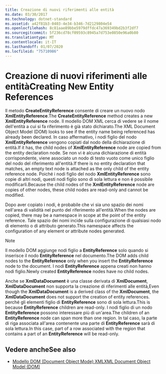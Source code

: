 ```yaml
---
title: Creazione di nuovi riferimenti alle entità
ms.date: 03/30/2017
ms.technology: dotnet-standard
ms.assetid: a42f81b3-0403-4e34-b346-7d2129804e54
ms.openlocfilehash: 8c81aae89bbe5979dffdc47a369349bd2b3f2df7
ms.sourcegitcommit: 5f236cd78cf09593c8945a7d753e0850e96a0b80
ms.translationtype: MT
ms.contentlocale: it-IT
ms.lasthandoff: 01/07/2020
ms.locfileid: "75710986"
---
```

# <a name="creating-new-entity-references"></a><span data-ttu-id="5902e-102">Creazione di nuovi riferimenti alle entità</span><span class="sxs-lookup"><span data-stu-id="5902e-102">Creating New Entity References</span></span>
<span data-ttu-id="5902e-103">Il metodo **CreateEntityReference** consente di creare un nuovo nodo **XmlEntityReference**.</span><span class="sxs-lookup"><span data-stu-id="5902e-103">The **CreateEntityReference** method creates a new **XmlEntityReference** node.</span></span> <span data-ttu-id="5902e-104">Il modello DOM XML cerca di vedere se il nome dell'entità a cui si fa riferimento è già stato dichiarato.</span><span class="sxs-lookup"><span data-stu-id="5902e-104">The XML Document Object Model (DOM) looks to see if the entity name being referenced has already been declared.</span></span> <span data-ttu-id="5902e-105">In caso affermativo, i nodi figlio del nodo **XmlEntityReference** vengono copiati dal nodo della dichiarazione di entità.</span><span class="sxs-lookup"><span data-stu-id="5902e-105">If it has, the child nodes of **XmlEntityReference** node are copied from the entity declaration node.</span></span> <span data-ttu-id="5902e-106">Se non vi è alcuna dichiarazione di entità corrispondente, viene associato un nodo di testo vuoto come unico figlio del nodo del riferimento all'entità.</span><span class="sxs-lookup"><span data-stu-id="5902e-106">If there is no entity declaration that matches, an empty text node is attached as the only child of the entity reference node.</span></span> <span data-ttu-id="5902e-107">Poiché i nodi figlio del nodo **XmlEntityReference** sono copie di altri nodi, questi nodi figlio sono di sola lettura e non è possibile modificarli.</span><span class="sxs-lookup"><span data-stu-id="5902e-107">Because the child nodes of the **XmlEntityReference** node are copies of other nodes, these child nodes are read-only and cannot be modified.</span></span>  
  
 <span data-ttu-id="5902e-108">Dopo aver copiato i nodi, è probabile che vi sia uno spazio dei nomi nell'area di validità nel punto del riferimento all'entità.</span><span class="sxs-lookup"><span data-stu-id="5902e-108">When the nodes are copied, there may be a namespace in scope at the point of the entity reference.</span></span> <span data-ttu-id="5902e-109">Tale spazio dei nomi incide sulla configurazione di qualsiasi nodo di elemento o di attributo generato.</span><span class="sxs-lookup"><span data-stu-id="5902e-109">This namespace affects the configuration of any element or attribute nodes generated.</span></span>  
  
> [!NOTE]
> <span data-ttu-id="5902e-110">Il modello DOM aggiunge nodi figlio a **EntityReference** solo quando si inserisce il nodo **EntityReference** nel documento.</span><span class="sxs-lookup"><span data-stu-id="5902e-110">The DOM adds child nodes to the **EntityReference** only when you insert the **EntityReference** node to the document.</span></span> <span data-ttu-id="5902e-111">I nodi **EntityReference** appena creati non hanno nodi figlio.</span><span class="sxs-lookup"><span data-stu-id="5902e-111">Newly created **EntityReference** nodes have no child nodes.</span></span>  
  
 <span data-ttu-id="5902e-112">Anche se **XmlDataDocument** è una classe derivata di **XmlDocument**, **XmlDataDocument** non supporta la creazione di riferimenti alle entità,</span><span class="sxs-lookup"><span data-stu-id="5902e-112">Even though the **XmlDataDocument** is a derived class of the **XmlDocument**, the **XmlDataDocument** does not support the creation of entity references.</span></span> <span data-ttu-id="5902e-113">perché gli elementi figlio di **EntityReference** sono di sola lettura.</span><span class="sxs-lookup"><span data-stu-id="5902e-113">This is because **EntityReference** children are read-only.</span></span> <span data-ttu-id="5902e-114">I nodi figlio di un nodo **EntityReference** possono interessare più di un'area.</span><span class="sxs-lookup"><span data-stu-id="5902e-114">The children of an **EntityReference** node can span more than one region.</span></span> <span data-ttu-id="5902e-115">In tal caso, la parte di riga associata all'area contenente una parte di **EntityReference** sarà di sola lettura.</span><span class="sxs-lookup"><span data-stu-id="5902e-115">In this case, part of a row associated with the region that contains a part of an **EntityReference** will be read-only.</span></span>  
  
## <a name="see-also"></a><span data-ttu-id="5902e-116">Vedere anche</span><span class="sxs-lookup"><span data-stu-id="5902e-116">See also</span></span>

- [<span data-ttu-id="5902e-117">Modello DOM (Document Object Mode) XML</span><span class="sxs-lookup"><span data-stu-id="5902e-117">XML Document Object Model (DOM)</span></span>](../../../../docs/standard/data/xml/xml-document-object-model-dom.md)
